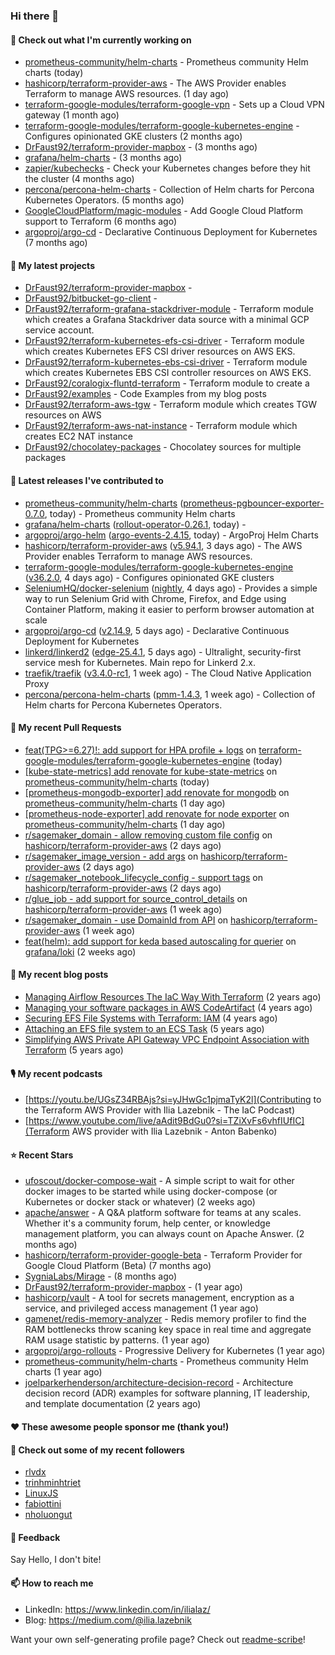 ### Hi there 👋

#### 👷 Check out what I'm currently working on

- [prometheus-community/helm-charts](https://github.com/prometheus-community/helm-charts) - Prometheus community Helm charts (today)
- [hashicorp/terraform-provider-aws](https://github.com/hashicorp/terraform-provider-aws) - The AWS Provider enables Terraform to manage AWS resources. (1 day ago)
- [terraform-google-modules/terraform-google-vpn](https://github.com/terraform-google-modules/terraform-google-vpn) - Sets up a Cloud VPN gateway (1 month ago)
- [terraform-google-modules/terraform-google-kubernetes-engine](https://github.com/terraform-google-modules/terraform-google-kubernetes-engine) - Configures opinionated GKE clusters (2 months ago)
- [DrFaust92/terraform-provider-mapbox](https://github.com/DrFaust92/terraform-provider-mapbox) -  (3 months ago)
- [grafana/helm-charts](https://github.com/grafana/helm-charts) -  (3 months ago)
- [zapier/kubechecks](https://github.com/zapier/kubechecks) - Check your Kubernetes changes before they hit the cluster (4 months ago)
- [percona/percona-helm-charts](https://github.com/percona/percona-helm-charts) - Collection of Helm charts for Percona Kubernetes Operators. (5 months ago)
- [GoogleCloudPlatform/magic-modules](https://github.com/GoogleCloudPlatform/magic-modules) - Add Google Cloud Platform support to Terraform (6 months ago)
- [argoproj/argo-cd](https://github.com/argoproj/argo-cd) - Declarative Continuous Deployment for Kubernetes (7 months ago)

#### 🌱 My latest projects

- [DrFaust92/terraform-provider-mapbox](https://github.com/DrFaust92/terraform-provider-mapbox) - 
- [DrFaust92/bitbucket-go-client](https://github.com/DrFaust92/bitbucket-go-client) - 
- [DrFaust92/terraform-grafana-stackdriver-module](https://github.com/DrFaust92/terraform-grafana-stackdriver-module) - Terraform module which creates a Grafana Stackdriver data source with a minimal GCP service account.
- [DrFaust92/terraform-kubernetes-efs-csi-driver](https://github.com/DrFaust92/terraform-kubernetes-efs-csi-driver) - Terraform module which creates Kubernetes EFS CSI driver resources on AWS EKS.
- [DrFaust92/terraform-kubernetes-ebs-csi-driver](https://github.com/DrFaust92/terraform-kubernetes-ebs-csi-driver) - Terraform module which creates Kubernetes EBS CSI controller resources on AWS EKS.
- [DrFaust92/coralogix-fluntd-terraform](https://github.com/DrFaust92/coralogix-fluntd-terraform) - Terraform module to create a 
- [DrFaust92/examples](https://github.com/DrFaust92/examples) - Code Examples from my blog posts
- [DrFaust92/terraform-aws-tgw](https://github.com/DrFaust92/terraform-aws-tgw) - Terraform module which creates TGW resources on AWS
- [DrFaust92/terraform-aws-nat-instance](https://github.com/DrFaust92/terraform-aws-nat-instance) - Terraform module which creates EC2 NAT instance
- [DrFaust92/chocolatey-packages](https://github.com/DrFaust92/chocolatey-packages) - Chocolatey sources for multiple packages

#### 🔭 Latest releases I've contributed to

- [prometheus-community/helm-charts](https://github.com/prometheus-community/helm-charts) ([prometheus-pgbouncer-exporter-0.7.0](https://github.com/prometheus-community/helm-charts/releases/tag/prometheus-pgbouncer-exporter-0.7.0), today) - Prometheus community Helm charts
- [grafana/helm-charts](https://github.com/grafana/helm-charts) ([rollout-operator-0.26.1](https://github.com/grafana/helm-charts/releases/tag/rollout-operator-0.26.1), today) - 
- [argoproj/argo-helm](https://github.com/argoproj/argo-helm) ([argo-events-2.4.15](https://github.com/argoproj/argo-helm/releases/tag/argo-events-2.4.15), today) - ArgoProj Helm Charts
- [hashicorp/terraform-provider-aws](https://github.com/hashicorp/terraform-provider-aws) ([v5.94.1](https://github.com/hashicorp/terraform-provider-aws/releases/tag/v5.94.1), 3 days ago) - The AWS Provider enables Terraform to manage AWS resources.
- [terraform-google-modules/terraform-google-kubernetes-engine](https://github.com/terraform-google-modules/terraform-google-kubernetes-engine) ([v36.2.0](https://github.com/terraform-google-modules/terraform-google-kubernetes-engine/releases/tag/v36.2.0), 4 days ago) - Configures opinionated GKE clusters
- [SeleniumHQ/docker-selenium](https://github.com/SeleniumHQ/docker-selenium) ([nightly](https://github.com/SeleniumHQ/docker-selenium/releases/tag/nightly), 4 days ago) - Provides a simple way to run Selenium Grid with Chrome, Firefox, and Edge using Container Platform, making it easier to perform browser automation at scale
- [argoproj/argo-cd](https://github.com/argoproj/argo-cd) ([v2.14.9](https://github.com/argoproj/argo-cd/releases/tag/v2.14.9), 5 days ago) - Declarative Continuous Deployment for Kubernetes
- [linkerd/linkerd2](https://github.com/linkerd/linkerd2) ([edge-25.4.1](https://github.com/linkerd/linkerd2/releases/tag/edge-25.4.1), 5 days ago) - Ultralight, security-first service mesh for Kubernetes. Main repo for Linkerd 2.x.
- [traefik/traefik](https://github.com/traefik/traefik) ([v3.4.0-rc1](https://github.com/traefik/traefik/releases/tag/v3.4.0-rc1), 1 week ago) - The Cloud Native Application Proxy
- [percona/percona-helm-charts](https://github.com/percona/percona-helm-charts) ([pmm-1.4.3](https://github.com/percona/percona-helm-charts/releases/tag/pmm-1.4.3), 1 week ago) - Collection of Helm charts for Percona Kubernetes Operators.

#### 🔨 My recent Pull Requests

- [feat(TPG&gt;=6.27)!: add support for HPA profile &#43; logs](https://github.com/terraform-google-modules/terraform-google-kubernetes-engine/pull/2323) on [terraform-google-modules/terraform-google-kubernetes-engine](https://github.com/terraform-google-modules/terraform-google-kubernetes-engine) (today)
- [[kube-state-metrics] add renovate for kube-state-metrics](https://github.com/prometheus-community/helm-charts/pull/5520) on [prometheus-community/helm-charts](https://github.com/prometheus-community/helm-charts) (today)
- [[prometheus-mongodb-exporter] add renovate for mongodb](https://github.com/prometheus-community/helm-charts/pull/5518) on [prometheus-community/helm-charts](https://github.com/prometheus-community/helm-charts) (1 day ago)
- [[prometheus-node-exporter] add renovate for node exporter](https://github.com/prometheus-community/helm-charts/pull/5517) on [prometheus-community/helm-charts](https://github.com/prometheus-community/helm-charts) (1 day ago)
- [r/sagemaker_domain - allow removing custom file config](https://github.com/hashicorp/terraform-provider-aws/pull/42144) on [hashicorp/terraform-provider-aws](https://github.com/hashicorp/terraform-provider-aws) (2 days ago)
- [r/sagemaker_image_version - add args](https://github.com/hashicorp/terraform-provider-aws/pull/42143) on [hashicorp/terraform-provider-aws](https://github.com/hashicorp/terraform-provider-aws) (2 days ago)
- [r/sagemaker_notebook_lifecycle_config - support tags](https://github.com/hashicorp/terraform-provider-aws/pull/42141) on [hashicorp/terraform-provider-aws](https://github.com/hashicorp/terraform-provider-aws) (2 days ago)
- [r/glue_job - add support for source_control_details](https://github.com/hashicorp/terraform-provider-aws/pull/42046) on [hashicorp/terraform-provider-aws](https://github.com/hashicorp/terraform-provider-aws) (1 week ago)
- [r/sagemaker_domain - use DomainId from API](https://github.com/hashicorp/terraform-provider-aws/pull/41979) on [hashicorp/terraform-provider-aws](https://github.com/hashicorp/terraform-provider-aws) (1 week ago)
- [feat(helm): add support for keda based autoscaling for querier](https://github.com/grafana/loki/pull/16873) on [grafana/loki](https://github.com/grafana/loki) (2 weeks ago)

#### 📜 My recent blog posts

- [Managing Airflow Resources The IaC Way With Terraform](https://engineering.placer.ai/managing-airflow-resources-the-iac-way-with-terraform-ea5b8db573ad?source=rss-cac402f06fa8------2) (2 years ago)
- [Managing your software packages in AWS CodeArtifact](https://medium.com/@ilia.lazebnik/managing-your-software-packages-in-aws-codeartifact-12d00053e243?source=rss-cac402f06fa8------2) (4 years ago)
- [Securing EFS File Systems with Terraform: IAM](https://medium.com/@ilia.lazebnik/securing-efs-file-systems-with-terraform-iam-d2a066c198ab?source=rss-cac402f06fa8------2) (4 years ago)
- [Attaching an EFS file system to an ECS Task](https://medium.com/@ilia.lazebnik/attaching-an-efs-file-system-to-an-ecs-task-7bd15b76a6ef?source=rss-cac402f06fa8------2) (5 years ago)
- [Simplifying AWS Private API Gateway VPC Endpoint Association with Terraform](https://medium.com/@ilia.lazebnik/simplifying-aws-private-api-gateway-vpc-endpoint-association-with-terraform-b379a247afbf?source=rss-cac402f06fa8------2) (5 years ago)

#### 🎙️ My recent podcasts
- [https://youtu.be/UGsZ34RBAjs?si=yJHwGc1pjmaTyK2l](Contributing to the Terraform AWS Provider with Ilia Lazebnik - The IaC Podcast)
- [https://www.youtube.com/live/aAdit9BdGu0?si=TZiXvFs6vhfIUfIC](Terraform AWS provider with Ilia Lazebnik - Anton Babenko)

#### ⭐ Recent Stars

- [ufoscout/docker-compose-wait](https://github.com/ufoscout/docker-compose-wait) - A simple script to wait for other docker images to be started while using docker-compose (or Kubernetes or docker stack or whatever) (2 weeks ago)
- [apache/answer](https://github.com/apache/answer) - A Q&amp;A platform software for teams at any scales. Whether it&#39;s a community forum, help center, or knowledge management platform, you can always count on Apache Answer. (2 months ago)
- [hashicorp/terraform-provider-google-beta](https://github.com/hashicorp/terraform-provider-google-beta) - Terraform Provider for Google Cloud Platform (Beta) (7 months ago)
- [SygniaLabs/Mirage](https://github.com/SygniaLabs/Mirage) -  (8 months ago)
- [DrFaust92/terraform-provider-mapbox](https://github.com/DrFaust92/terraform-provider-mapbox) -  (1 year ago)
- [hashicorp/vault](https://github.com/hashicorp/vault) - A tool for secrets management, encryption as a service, and privileged access management (1 year ago)
- [gamenet/redis-memory-analyzer](https://github.com/gamenet/redis-memory-analyzer) - Redis memory profiler to find the RAM bottlenecks throw scaning key space in real time and aggregate RAM usage statistic by patterns. (1 year ago)
- [argoproj/argo-rollouts](https://github.com/argoproj/argo-rollouts) - Progressive Delivery for Kubernetes (1 year ago)
- [prometheus-community/helm-charts](https://github.com/prometheus-community/helm-charts) - Prometheus community Helm charts (1 year ago)
- [joelparkerhenderson/architecture-decision-record](https://github.com/joelparkerhenderson/architecture-decision-record) - Architecture decision record (ADR) examples for software planning, IT leadership, and template documentation (2 years ago)

#### ❤️ These awesome people sponsor me (thank you!)


#### 👯 Check out some of my recent followers

- [rlvdx](https://github.com/rlvdx)
- [trinhminhtriet](https://github.com/trinhminhtriet)
- [LinuxJS](https://github.com/LinuxJS)
- [fabiottini](https://github.com/fabiottini)
- [nholuongut](https://github.com/nholuongut)

#### 💬 Feedback

Say Hello, I don't bite!

#### 📫 How to reach me

- LinkedIn: https://www.linkedin.com/in/ilialaz/
- Blog: https://medium.com/@ilia.lazebnik

Want your own self-generating profile page? Check out [readme-scribe](https://github.com/muesli/readme-scribe)!


